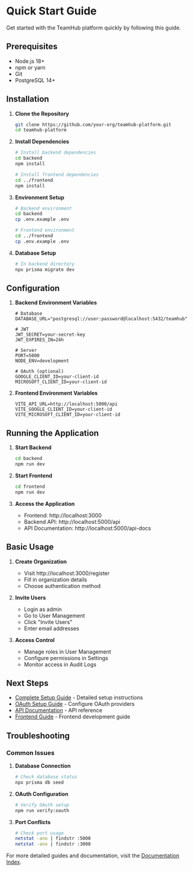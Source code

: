 # Quick Start Guide

Get started with the TeamHub platform quickly by following this guide.

## Prerequisites

- Node.js 18+
- npm or yarn
- Git
- PostgreSQL 14+

## Installation

1. **Clone the Repository**
   ```bash
   git clone https://github.com/your-org/teamhub-platform.git
   cd teamhub-platform
   ```

2. **Install Dependencies**
   ```bash
   # Install backend dependencies
   cd backend
   npm install

   # Install frontend dependencies
   cd ../frontend
   npm install
   ```

3. **Environment Setup**
   ```bash
   # Backend environment
   cd backend
   cp .env.example .env

   # Frontend environment
   cd ../frontend
   cp .env.example .env
   ```

4. **Database Setup**
   ```bash
   # In backend directory
   npx prisma migrate dev
   ```

## Configuration

1. **Backend Environment Variables**
   ```env
   # Database
   DATABASE_URL="postgresql://user:password@localhost:5432/teamhub"

   # JWT
   JWT_SECRET=your-secret-key
   JWT_EXPIRES_IN=24h

   # Server
   PORT=5000
   NODE_ENV=development

   # OAuth (optional)
   GOOGLE_CLIENT_ID=your-client-id
   MICROSOFT_CLIENT_ID=your-client-id
   ```

2. **Frontend Environment Variables**
   ```env
   VITE_API_URL=http://localhost:5000/api
   VITE_GOOGLE_CLIENT_ID=your-client-id
   VITE_MICROSOFT_CLIENT_ID=your-client-id
   ```

## Running the Application

1. **Start Backend**
   ```bash
   cd backend
   npm run dev
   ```

2. **Start Frontend**
   ```bash
   cd frontend
   npm run dev
   ```

3. **Access the Application**
   - Frontend: http://localhost:3000
   - Backend API: http://localhost:5000/api
   - API Documentation: http://localhost:5000/api-docs

## Basic Usage

1. **Create Organization**
   - Visit http://localhost:3000/register
   - Fill in organization details
   - Choose authentication method

2. **Invite Users**
   - Login as admin
   - Go to User Management
   - Click "Invite Users"
   - Enter email addresses

3. **Access Control**
   - Manage roles in User Management
   - Configure permissions in Settings
   - Monitor access in Audit Logs

## Next Steps

- [Complete Setup Guide](complete-setup.md) - Detailed setup instructions
- [OAuth Setup Guide](oauth-setup.md) - Configure OAuth providers
- [API Documentation](../backend/api.md) - API reference
- [Frontend Guide](../frontend/setup.md) - Frontend development guide

## Troubleshooting

### Common Issues

1. **Database Connection**
   ```bash
   # Check database status
   npx prisma db seed
   ```

2. **OAuth Configuration**
   ```bash
   # Verify OAuth setup
   npm run verify:oauth
   ```

3. **Port Conflicts**
   ```bash
   # Check port usage
   netstat -ano | findstr :5000
   netstat -ano | findstr :3000
   ```

For more detailed guides and documentation, visit the [Documentation Index](../README.md).

